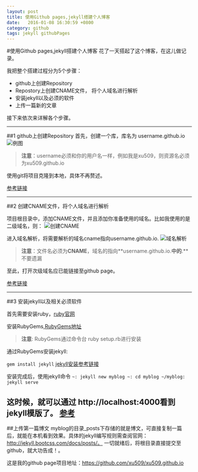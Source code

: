 ```yaml
---
layout: post
title: 使用Github pages,jekyll搭建个人博客
date:   2016-01-08 16:30:59 +0800
category: github
tags: jekyll githubPages
---
```


#使用Github pages,jekyll搭建个人博客
花了一天搭起了这个博客，在这儿做记录。

我把整个搭建过程分为5个步骤：

- github上创建Repository
- Repostory上创建CNAME文件， 将个人域名进行解析
- 安装jekyll以及必须的软件
- 上传一篇新的文章

接下来依次来详解各个步骤。

---

##1 github上创建Repository
首先，创建一个库，库名为 username.github.io
![例图](https://pages.github.com/images/user-repo@2x.png)

> **注意**：username必须和你的用户名一样，例如我是xu509，则资源名必须为xu509.github.io

使用git将项目克隆到本地，具体不再赘述。

[参考链接](https://pages.github.com/)

---

##2 创建CNAME文件，将个人域名进行解析

项目根目录中，添加CNAME文件，并且添加你准备使用的域名。比如我使用的是二级域名，则：
![创建CNAME]({{site.url}}/assets/2016-01-08-setupblog/2.png)

进入域名解析，将需要解析的域名cname指向username.github.io.
![域名解析]({{site.url}}/assets/2016-01-08-setupblog/1.png)

> **注意**：文件名必须为**CNAME**，域名的指向**username.github.io.**中的**.**不要遗漏

至此，打开次级域名应已能链接至github page。

[参考链接](https://help.github.com/articles/setting-up-a-custom-domain-with-github-pages/)

---

##3 安装jekyll以及相关必须软件

首先需要安装ruby，[ruby官网](https://www.ruby-lang.org/zh_cn/)

安装RubyGems,[RubyGems地址](https://rubygems.org/pages/download)

> **注意**: RubyGems通过命令台 ruby setup.rb进行安装

通过RubyGems安装jekyll:

`
  gem install jekyll
`
[jekyll安装参考链接](http://jekyllrb.com/docs/installation/)


安装完成后，使用jekyll命令
`
~: jekyll new myblog
~: cd myblog
~/myblog:  jekyll serve
`

这时候，就可以通过 http://localhost:4000看到jekyll模版了。
[参考](http://jekyllrb.com/docs/quickstart/)
---

##上传第一篇博文
myblog的目录_posts下存储的就是博文，可直接复制一篇后，就能在本机看到效果。具体的jekyll编写规则需查阅官网：http://jekyll.bootcss.com/docs/posts/。
一切就绪后，将根目录直接提交至github，就大功告成！。

这是我的github page项目地址：https://github.com/xu509/xu509.github.io
